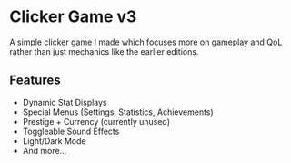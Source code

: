 # Clicker Game v3

A simple clicker game I made which focuses more on gameplay and QoL rather than just mechanics like the earlier editions.

## Features
- Dynamic Stat Displays
- Special Menus (Settings, Statistics, Achievements)
- Prestige + Currency (currently unused)
- Toggleable Sound Effects
- Light/Dark Mode
- And more...
